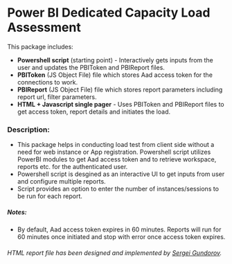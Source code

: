 # Power BI Dedicated Capacity Load Assessment

This package includes:  
- **Powershell script** (starting point) - Interactively gets inputs from the user and updates the PBIToken and PBIReport files.
- **PBIToken** (JS Object File) file which stores Aad access token for the connections to work.
- **PBIReport** (JS Object File) file which stores report parameters including report url, filter parameters.
- **HTML + Javascript single pager** - Uses PBIToken and PBIReport files to get access token, report details and initiates the load.

### Description:
- This package helps in conducting load test from client side without a need for web instance or App registration. Powershell script utilizes PowerBI modules to get Aad access token and to retrieve workspace, reports etc. for the authenticated user.
- Powershell script is desgined as an interactive UI to get inputs from user and configure multiple reports.
- Script provides an option to enter the number of instances/sessions to be run for each report.

##### Notes:
- By default, Aad access token expires in 60 minutes. Reports will run for 60 minutes once initiated and stop with error once access token expires.

###### HTML report file has been designed and implemented by [Sergei Gundorov](https://github.com/sergeig888).
